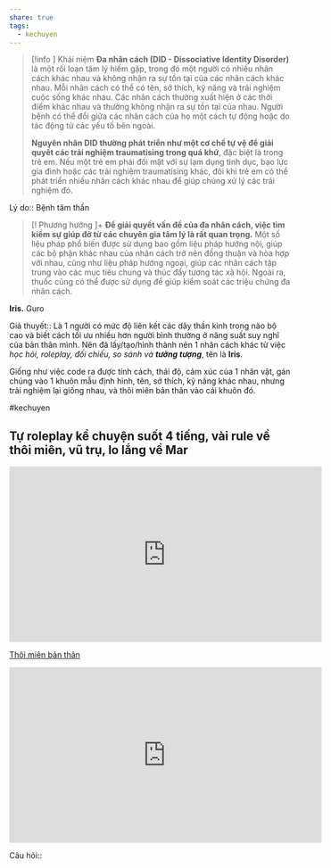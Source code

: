 ```yaml
---
share: true
tags:
  - kechuyen
---
```


> [!info ] Khái niệm
> **Đa nhân cách (DID - Dissociative Identity Disorder)** là một rối loạn tâm lý hiếm gặp, trong đó một người có nhiều nhân cách khác nhau và không nhận ra sự tồn tại của các nhân cách khác nhau. Mỗi nhân cách có thể có tên, sở thích, kỹ năng và trải nghiệm cuộc sống khác nhau. Các nhân cách thường xuất hiện ở các thời điểm khác nhau và thường không nhận ra sự tồn tại của nhau. Người bệnh có thể đổi giữa các nhân cách của họ một cách tự động hoặc do tác động từ các yếu tố bên ngoài. 
> 
> **Nguyên nhân DID thường phát triển như một cơ chế tự vệ để giải quyết các trải nghiệm traumatising trong quá khứ**, đặc biệt là trong trẻ em. Nếu một trẻ em phải đối mặt với sự lạm dụng tình dục, bạo lực gia đình hoặc các trải nghiệm traumatising khác, đôi khi trẻ em có thể phát triển nhiều nhân cách khác nhau để giúp chúng xử lý các trải nghiệm đó.

Lý do:: Bệnh tâm thần

> [! Phương hướng ]+
> **Để giải quyết vấn đề của đa nhân cách, việc tìm kiếm sự giúp đỡ từ các chuyên gia tâm lý là rất quan trọng.** Một số liệu pháp phổ biến được sử dụng bao gồm liệu pháp hướng nội, giúp các bộ phận khác nhau của nhân cách trở nên đồng thuận và hòa hợp với nhau, cũng như liệu pháp hướng ngoại, giúp các nhân cách tập trung vào các mục tiêu chung và thúc đẩy tương tác xã hội. Ngoài ra, thuốc cũng có thể được sử dụng để giúp kiểm soát các triệu chứng đa nhân cách.

**Iris.** Guro

Giả thuyết:: Là 1 người có mức độ liên kết các dây thần kinh trong não bộ cao và biết cách tối ưu  nhiều hơn người bình thường ở năng suất suy nghĩ của bản thân mình. Nên đã lấy/tạo/hình thành nên 1 nhân cách khác từ việc *học hỏi, roleplay, đối chiếu, so sánh và **tưởng tượng***, tên là **Iris**.

Giống như việc code ra được tính cách, thái độ, cảm xúc của 1 nhân vật, gán chúng vào 1 khuôn mẫu định hình, tên, sở thích, kỹ năng khác nhau, nhưng trải nghiệm lại giống nhau, và thôi miên bản thân vào cái khuôn đó.

#kechuyen 
## Tự roleplay kể chuyện suốt 4 tiếng, vài rule về thôi miên, vũ trụ, lo lắng về Mar
<iframe width="560" height="315" src="https://www.youtube.com/embed/GFl073GVcAc" title="YouTube video player" frameborder="0" allow="accelerometer; autoplay; clipboard-write; encrypted-media; gyroscope; picture-in-picture; web-share" allowfullscreen></iframe>

[Thôi miên bản thân](../../H%C3%A0nh%20vi/Th%C3%B4i%20mi%C3%AAn%20b%E1%BA%A3n%20th%C3%A2n.md)

<iframe width="560" height="315" src="https://www.youtube.com/embed/x7Krla_UxRg" title="YouTube video player" frameborder="0" allow="accelerometer; autoplay; clipboard-write; encrypted-media; gyroscope; picture-in-picture; web-share" allowfullscreen></iframe>



Câu hỏi::
